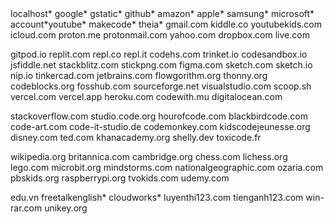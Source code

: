 <local>
localhost*
google*
gstatic*
github*
amazon*
apple*
samsung*
microsoft*
account*youtube*
makecode*
theia*
gmail.com
kiddle.co
youtubekids.com
icloud.com
proton.me
protonmail.com
yahoo.com
dropbox.com
live.com

gitpod.io
replit.com
repl.co
repl.it
codehs.com
trinket.io
codesandbox.io
jsfiddle.net
stackblitz.com
stickpng.com
figma.com
sketch.com
sketch.io
nip.io
tinkercad.com
jetbrains.com
flowgorithm.org
thonny.org
codeblocks.org
fosshub.com
sourceforge.net
visualstudio.com
scoop.sh
vercel.com
vercel.app
heroku.com
codewith.mu
digitalocean.com

stackoverflow.com
studio.code.org
hourofcode.com
blackbirdcode.com
code-art.com
code-it-studio.de
codemonkey.com
kidscodejeunesse.org
disney.com
ted.com
khanacademy.org
shelly.dev
toxicode.fr

wikipedia.org
britannica.com
cambridge.org
chess.com
lichess.org
lego.com
microbit.org
mindstorms.com
nationalgeographic.com
ozaria.com
pbskids.org
raspberrypi.org
tvokids.com
udemy.com

edu.vn
freetalkenglish*
cloudworks*
luyenthi123.com
tienganh123.com
win-rar.com
unikey.org

